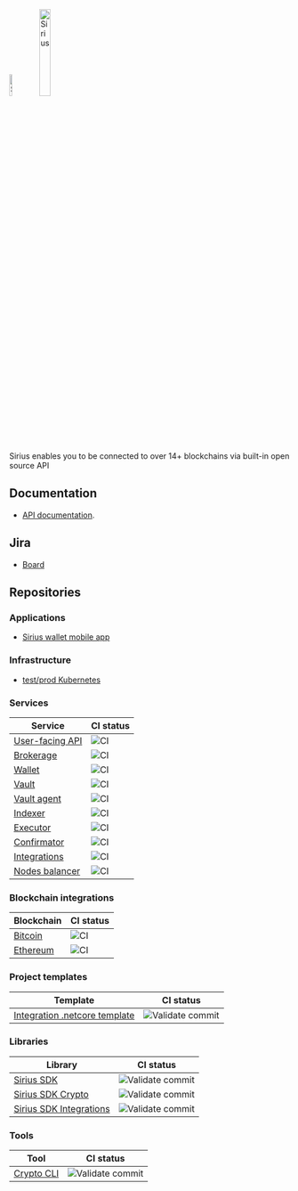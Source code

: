 <img src="https://swisschain.io/images/swisschain-logo.svg" alt="Sirius" width="10%"/>
<img src="https://swisschain.io/images/sirius.svg" alt="Sirius" width="20%"/>

Sirius enables you to be connected to over 14+ blockchains via built-in open source API

## Documentation

- [API documentation](https://swisschainsirius.docs.apiary.io/#/introduction).

## Jira

- [Board](https://swisschain.atlassian.net/jira/software/projects/SIR/boards/6)

## Repositories

### Applications

- [Sirius wallet mobile app](https://github.com/swisschain/SiriusWalletApp)

### Infrastructure

- [test/prod Kubernetes](https://github.com/swisschain/sirius-kubernetes)

### Services

| Service | CI status |
| ------------- |-----|
| [User-facing API](https://github.com/swisschain/Sirius.Api) | ![CI](https://github.com/swisschain/Sirius.Api/workflows/Continous%20integration%20build%20and%20publish/badge.svg) |
| [Brokerage](https://github.com/swisschain/Sirius.Brokerage) | ![CI](https://github.com/swisschain/Sirius.Brokerage/workflows/Continous%20integration%20build%20and%20publish/badge.svg) |
| [Wallet](https://github.com/swisschain/Sirius.Wallet) | ![CI](https://github.com/swisschain/Sirius.Wallet/workflows/Continous%20integration%20build%20and%20publish/badge.svg) |
| [Vault](https://github.com/swisschain/Sirius.Vault) | ![CI](https://github.com/swisschain/Sirius.Vault/workflows/Continous%20integration%20build%20and%20publish/badge.svg) |
| [Vault agent](https://github.com/swisschain/Sirius.VaultAgent) | ![CI](https://github.com/swisschain/Sirius.VaultAgent/workflows/Continous%20integration%20build%20and%20publish/badge.svg) |
| [Indexer](https://github.com/swisschain/Sirius.Indexer) | ![CI](https://github.com/swisschain/Sirius.Indexer/workflows/Continous%20integration%20build%20and%20publish/badge.svg) |
| [Executor](https://github.com/swisschain/Sirius.Executor) | ![CI](https://github.com/swisschain/Sirius.Executor/workflows/Continous%20integration%20build%20and%20publish/badge.svg) |
| [Confirmator](https://github.com/swisschain/Sirius.Confirmator) | ![CI](https://github.com/swisschain/Sirius.Confirmator/workflows/Continous%20integration%20build%20and%20publish/badge.svg) |
| [Integrations](https://github.com/swisschain/Sirius.Integrations) | ![CI](https://github.com/swisschain/Sirius.Integrations/workflows/Continous%20integration%20build%20and%20publish/badge.svg) |
| [Nodes balancer](https://github.com/swisschain/Sirius.NodesBalancer) | ![CI](https://github.com/swisschain/Sirius.NodesBalancer/workflows/Continous%20integration%20build%20and%20publish/badge.svg) |

### Blockchain integrations

| Blockchain | CI status |
| ------------- |-----|
| [Bitcoin](https://github.com/swisschain/Sirius.Integrations.Bitcoin) | ![CI](https://github.com/swisschain/Sirius.Integrations.Bitcoin/workflows/Continous%20integration%20build%20and%20publish/badge.svg) |
| [Ethereum](https://github.com/swisschain/Sirius.Integrations.Ethereum) | ![CI](https://github.com/swisschain/Sirius.Integrations.Ethereum/workflows/Continous%20integration%20build%20and%20publish/badge.svg) |

### Project templates

| Template | CI status |
| ------------- |-----|
| [Integration .netcore template](https://github.com/swisschain/Sirius.Integrations.Template) | ![Validate commit](https://github.com/swisschain/Sirius.Integrations.Template/workflows/.NET%20Core/badge.svg) |

### Libraries

| Library | CI status |
| ------------- |-----|
| [Sirius SDK](https://github.com/swisschain/Sirius.Sdk) | ![Validate commit](https://github.com/swisschain/Sirius.Sdk/workflows/Validate%20commit/badge.svg) |
| [Sirius SDK Crypto](https://github.com/swisschain/Sirius.Sdk.Crypto) | ![Validate commit](https://github.com/swisschain/Sirius.Sdk.Crypto/workflows/Validate%20commit/badge.svg) |
| [Sirius SDK Integrations](https://github.com/swisschain/Sirius.Sdk.Integrations) | ![Validate commit](https://github.com/swisschain/Sirius.Sdk.Integrations/workflows/Validate%20commit/badge.svg) |

### Tools


| Tool | CI status |
| ------------- |-----|
| [Crypto CLI](https://github.com/swisschain/Sirius.Tools.Crypto) | ![Validate commit](https://github.com/swisschain/Sirius.Tools.Crypto/workflows/Validate%20commit/badge.svg) |
